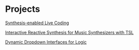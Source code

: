 
# Projects

[Synthesis-enabled Live Coding](http://161.35.14.211/)

[Interactive Reactive Synthesis for Music Synthesizers with TSL](http://tslsynthesissynthesizer.com/)

[Dynamic Dropdown Interfaces for Logic](https://barnard-pl-labs.github.io/dynamicGrammars/)
